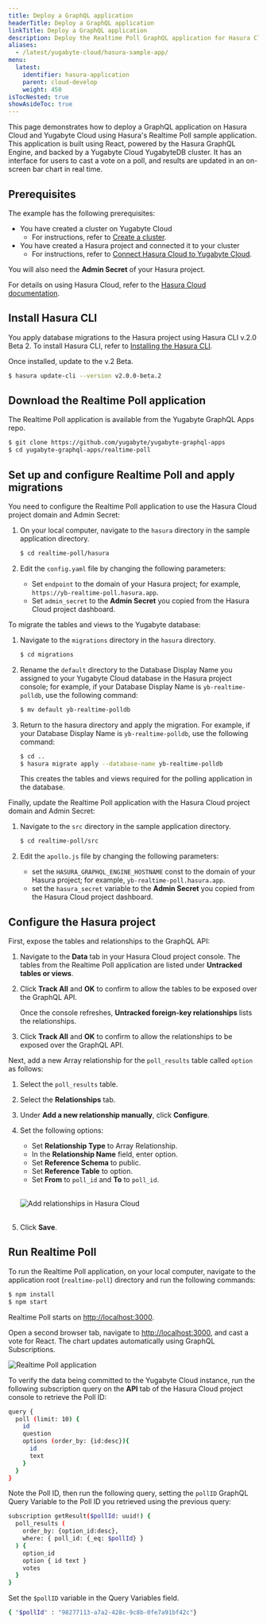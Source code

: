 ```yaml
---
title: Deploy a GraphQL application
headerTitle: Deploy a GraphQL application
linkTitle: Deploy a GraphQL application
description: Deploy the Realtime Poll GraphQL application for Hasura Cloud and Yugabyte Cloud.
aliases:
  - /latest/yugabyte-cloud/hasura-sample-app/
menu:
  latest:
    identifier: hasura-application
    parent: cloud-develop
    weight: 450
isTocNested: true
showAsideToc: true
---
```


This page demonstrates how to deploy a GraphQL application on Hasura Cloud and Yugabyte Cloud using Hasura's Realtime Poll sample application. This application is built using React, powered by the Hasura GraphQL Engine, and backed by a Yugabyte Cloud YugabyteDB cluster. It has an interface for users to cast a vote on a poll, and results are updated in an on-screen bar chart in real time.

## Prerequisites

The example has the following prerequisites:

* You have created a cluster on Yugabyte Cloud
  * For instructions, refer to [Create a cluster](../../cloud-basics/create-clusters).
* You have created a Hasura project and connected it to your cluster
  * For instructions, refer to [Connect Hasura Cloud to Yugabyte Cloud](../hasura-cloud/).

You will also need the **Admin Secret** of your Hasura project.

For details on using Hasura Cloud, refer to the [Hasura Cloud documentation](https://hasura.io/docs/latest/graphql/cloud/index.html).

## Install Hasura CLI

You apply database migrations to the Hasura project using Hasura CLI v.2.0 Beta 2. To install Hasura CLI, refer to [Installing the Hasura CLI](https://hasura.io/docs/latest/graphql/core/hasura-cli/install-hasura-cli.html#install-hasura-cli).

Once installed, update to the v.2 Beta.

```sh
$ hasura update-cli --version v2.0.0-beta.2
```

## Download the Realtime Poll application

The Realtime Poll application is available from the Yugabyte GraphQL Apps repo.

```sh
$ git clone https://github.com/yugabyte/yugabyte-graphql-apps
$ cd yugabyte-graphql-apps/realtime-poll
```

## Set up and configure Realtime Poll and apply migrations

You need to configure the Realtime Poll application to use the Hasura Cloud project domain and Admin Secret:

1. On your local computer, navigate to the `hasura` directory in the sample application directory.

    ```sh
    $ cd realtime-poll/hasura
    ```

1. Edit the `config.yaml` file by changing the following parameters:

    * Set `endpoint` to the domain of your Hasura project; for example, `https://yb-realtime-poll.hasura.app`.
    * Set `admin_secret` to the **Admin Secret** you copied from the Hasura Cloud project dashboard.

To migrate the tables and views to the Yugabyte database:

1. Navigate to the `migrations` directory in the `hasura` directory.

    ```sh
    $ cd migrations
    ```

1. Rename the `default` directory to the Database Display Name you assigned to your Yugabyte Cloud database in the Hasura project console; for example, if your Database Display Name is `yb-realtime-polldb`, use the following command:

    ```sh
    $ mv default yb-realtime-polldb
    ```

1. Return to the hasura directory and apply the migration. For example, if your Database Display Name is `yb-realtime-polldb`, use the following command:

    ```sh
    $ cd ..
    $ hasura migrate apply --database-name yb-realtime-polldb
    ```

    This creates the tables and views required for the polling application in the database.

Finally, update the Realtime Poll application with the Hasura Cloud project domain and Admin Secret:

1. Navigate to the `src` directory in the sample application directory.

    ```sh
    $ cd realtime-poll/src
    ```

1. Edit the `apollo.js` file by changing the following parameters:

    * set the `HASURA_GRAPHQL_ENGINE_HOSTNAME` const to the domain of your Hasura project; for example, `yb-realtime-poll.hasura.app`.
    * set the `hasura_secret` variable to the **Admin Secret** you copied from the Hasura Cloud project dashboard.

## Configure the Hasura project

First, expose the tables and relationships to the GraphQL API:

1. Navigate to the **Data** tab in your Hasura Cloud project console. The tables from the Realtime Poll application are listed under **Untracked tables or views**.

1. Click **Track All** and **OK** to confirm to allow the tables to be exposed over the GraphQL API.

    Once the console refreshes, **Untracked foreign-key relationships** lists the relationships.

1. Click **Track All** and **OK** to confirm to allow the relationships to be exposed over the GraphQL API.

Next, add a new Array relationship for the `poll_results` table called `option` as follows:

1. Select the `poll_results` table.

1. Select the **Relationships** tab.

1. Under **Add a new relationship manually**, click **Configure**.

1. Set the following options:

    * Set **Relationship Type** to Array Relationship.
    * In the **Relationship Name** field, enter option.
    * Set **Reference Schema** to public.
    * Set **Reference Table** to option.
    * Set **From** to `poll_id` and **To** to `poll_id`.<br><br>

    ![Add relationships in Hasura Cloud](/images/deploy/yugabyte-cloud/hasura-cloud-relationships-add.png)<br><br>

1. Click **Save**.

## Run Realtime Poll

To run the Realtime Poll application, on your local computer, navigate to the application root (`realtime-poll`) directory and run the following commands:

```sh
$ npm install 
$ npm start
```

Realtime Poll starts on <http://localhost:3000>.

Open a second browser tab, navigate to <http://localhost:3000>, and cast a vote for React. The chart updates automatically using GraphQL Subscriptions.

![Realtime Poll application](/images/deploy/yugabyte-cloud/hasura-realtime-poll.png)

To verify the data being committed to the Yugabyte Cloud instance, run the following subscription query on the **API** tab of the Hasura Cloud project console to retrieve the Poll ID:

```sh
query {
  poll (limit: 10) {
    id
    question
    options (order_by: {id:desc}){
      id
      text
    }
  }
}
```

Note the Poll ID, then run the following query, setting the `pollID` GraphQL Query Variable to the Poll ID you retrieved using the previous query:

```sh
subscription getResult($pollId: uuid!) {
  poll_results (
    order_by: {option_id:desc},
    where: { poll_id: {_eq: $pollId} }
  ) {
    option_id
    option { id text }
    votes
  }
}
```

Set the `$pollID` variable in the Query Variables field.

```sh
{ "$pollId" : "98277113-a7a2-428c-9c8b-0fe7a91bf42c"}
```
